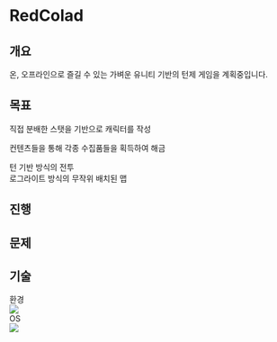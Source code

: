 # RedColad

## 개요

온, 오프라인으로 즐길 수 있는 가벼운 유니티 기반의 턴제 게임을 계획중입니다.

## 목표

직접 분배한 스탯을 기반으로 캐릭터를 작성
  
컨텐츠들을 통해 각종 수집품들을 획득하여 해금
  
턴 기반 방식의 전투  
로그라이트 방식의 무작위 배치된 맵

## 진행



## 문제
## 기술

환경  
<img src="https://img.shields.io/badge/Unity-FFFFFF?style=for-the-badge&logo=Unity&logoColor=white">  
OS  
<img src="https://img.shields.io/badge/Windows-3776AB?style=for-the-badge&logo=Windows&logoColor=white">  

